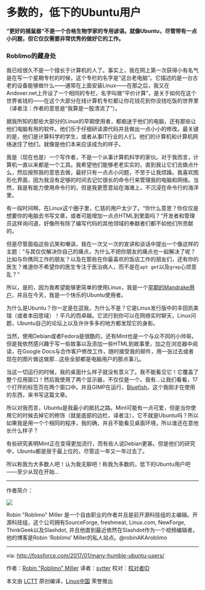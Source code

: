 # 多数的，低下的Ubuntu用户

#### “更好的捕鼠器“不是一个合格生物学家的专用谚语。就像Ubuntu，尽管带有一点小问题，但它仅仅需要非常优秀的做好它的工作。

### Roblimo的藏身处

我已经很久不是一个擅长于计算机的人了。事实上，我在网上第一次获得小有名气是在写一个星期专栏的时候，这个专栏的名字是“这台老电脑”。它描述的是一台古老的设备能够做什么——通常在上面安装Linux——在那之后，我又在Andover.net上开设了一个相同的专栏，名字叫做“平价计算”，是关于如何在这个世界省钱的——在这个大部分在线计算机专栏都让你花钱花到你没钱吃饭的世界里（译者注：作者的意思是“我算是一股清流了”）。

据我所知的那些大部分的Linux的早期使用者，都痴迷于他们的电脑，还有那些让他们电脑有用的软件。他们乐于仔细研读源代码并且做出一点小小的修改。最关键的是，他们是计算科学的学生，或者从事IT行业的人们。他们的计算机和计算机网络迷住了他们，就像是他们本来应该成为的样子。

我是（现在也是）一个写作者，不是一个从事计算机科学的家伙。对于我而言，计算机一直以来都是一个工具。我希望他们能够老老实实的，直到我让它们去做点什么，然后按照我的意思去做，最好只有一点点小问题，不至于让我烦躁。我喜欢图形化界面，因为我没有足够的时间去记忆很长的命令行来管理我的电脑和网络。当然，我是有能力使用命令行的，但是我更愿意站在海滩上，不沉浸在命令行的海洋里。

有一段时间啊，在Linux这个圈子里，仁慈的用户太少了。“你什么意思？你仅仅是想要你的电脑去书写文章，或者可能增加一点点HTML到里面吗？“开发者和管理员这样询问道，好像所有除了编写代码的其他领域的奉献者们都不如他们所贡献的。

但是尽管面临这些讥笑和嘲讽，我在一次又一次的宣讲和谈话中提出一个像这样的主题：”与其仅仅解决你自己的痛点，为什么不把你朋友的痛点也一起解决了呢？比如与你携同工作的朋友？以及在那些在你最喜欢的饭店工作的朋友们，还有你的医生？难道你不希望你的医生专注于医治病人，而不是在`apt get`以及`grep`心烦意乱？“

所以，是的，因为我希望能够更简单的使用Linux，我是一个[早期的Mandrake用户][1]，并且在今天，我是一个快乐的Ubuntu使用者。

为什么是Ubuntu？你一定是在逗我，为什么不是？它是Linux发行版中的丰田凯美瑞（或者本田思域）！平凡的而卓越。它流行到你可以在网络实时聊天，Linux问题，Ubuntu自己的论坛上以及许许多多的地方都发现它的身影。

当然，使用Debian或者Fedora是很酷的，还有Mint也是一个与众不同的小帅哥。但是我依然感兴趣于写一些故事以及添加一些HTML到故事里，加之在浏览器中阅读，在Google Docs与合作客户修改工作，随时接受我的邮件，用一张过去或者现在的图片做这做那…这些全部都是电脑用户的那点事儿。

当这一切运行的时候，我的桌面什么样子就没有意义了。我不能看见它！它覆盖了整个应用窗口！然后我使用了两个显示器，不仅仅是一个。我有...让我们看看，17个打开的标签页在两个窗口中。并且GIMP在运行，[Bluefish][2]，这个我刚才在使用的东西，来书写这篇文章。

所以对我而言，Ubuntu是我最小的抵抗之路。Mint可能有一点可爱，但是当你使用它的时候去掉它的修饰（就是底部的边栏，译者注），它不就是Ubuntu吗？所以如果我是用一个个相同的程序，我的确，并且不能看见桌面环境，所以谁还在意他长什么样子？

有些研究表明Mint正在变得更加流行，而有些人说Debian更甚。但是他们的研究中，Ubuntu都是居于最上位的，尽管这一年又一年过去了。

所以称我为大多数人吧！认为我无聊吧！称我为多数的，低下的Ubuntu用户吧——至少从现在开始...

------

作者简介：

![](http://0.gravatar.com/avatar/f861a631676e6d4d2f4e4de2454f230e?s=80&d=blank&r=pg)

Robin "Roblimo" Miller 是一个自由职业的作者并且是前开源科技组的主编辑。开源科技组，这个公司拥有SourceForge, freshmeat, Linux.com, NewForge, ThinkGeek以及Slashdot, 并且他直到最近依然在Slashdot作为一个视频编辑者。他的博客是Robin ‘Roblimo’ Miller的私人站点。@robinAKAroblimo

------

via: http://fossforce.com/2017/01/many-humble-ubuntu-users/

作者：[Robin "Roblimo" Miller][a]
译者：[svtter](https://github.com/svtter)
校对：[校对者ID](https://github.com/校对者ID)

本文由 [LCTT](https://github.com/LCTT/TranslateProject) 原创编译，[Linux中国](https://linux.cn/) 荣誉推出

[a]: http://www.roblimo.com/
[1]: https://linux.slashdot.org/story/00/11/02/2324224/mandrake-72-in-wal-mart-a-good-idea
[2]: http://bluefish.openoffice.nl/index.html
